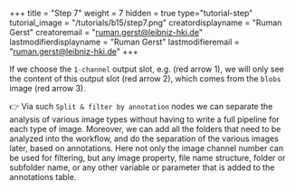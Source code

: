 +++
title = "Step 7"
weight = 7
hidden = true
type="tutorial-step"
tutorial_image = "/tutorials/b15/step7.png"
creatordisplayname = "Ruman Gerst"
creatoremail = "ruman.gerst@leibniz-hki.de"
lastmodifierdisplayname = "Ruman Gerst"
lastmodifieremail = "ruman.gerst@leibniz-hki.de"
+++

If we choose the `1-channel` output slot, e.g. (red arrow 1), we will only see the content of this output slot (red arrow 2), which comes from the `blobs` image (red arrow 3). 

👉 Via such `Split & filter by annotation` nodes we can separate the analysis of various image types without having to write a full pipeline for each type of image. Moreover, we can add all the folders that need to be analyzed into the workflow, and do the separation of the various images later, based on annotations. Here not only the image channel number can be used for filtering, but any image property, file name structure, folder or subfolder name, or any other variable or parameter that is added to the annotations table. 